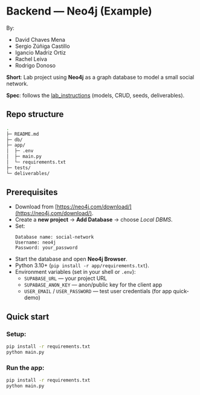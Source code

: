 # Backend — Neo4j (Example)

By: 
 - David Chaves Mena
 - Sergio Zúñiga Castillo
 - Igancio Madriz Ortiz
 - Rachel Leiva
 - Rodrigo Donoso

**Short**: Lab project using **Neo4j** as a graph database to model a small social network.

**Spec**: follows the [lab_instructions](Lab_Noe4j.pdf) (models, CRUD, seeds, deliverables).

## Repo structure
```bash
.
├─ README.md
├─ db/
├─ app/
│  ├─ .env
│  ├─ main.py
│  └─ requirements.txt
├─ tests/
└─ deliverables/
```

## Prerequisites
- Download from [https://neo4j.com/download/](https://neo4j.com/download/).
- Create a **new project** → **Add Database** → choose *Local DBMS*.
- Set:
    ```
    Database name: social-network
    Username: neo4j
    Password: your_password
    ```
- Start the database and open **Neo4j Browser**. 
- Python 3.10+ (`pip install -r app/requirements.txt`).
- Environment variables (set in your shell or `.env`):
  - `SUPABASE_URL` — your project URL
  - `SUPABASE_ANON_KEY` — anon/public key for the client app
  - `USER_EMAIL` / `USER_PASSWORD` — test user credentials (for app quick-demo)

## Quick start
### Setup:
   ```bash
   pip install -r requirements.txt
   python main.py
   ```
### Run the app:
   ```bash
   pip install -r requirements.txt
   python main.py
   ```